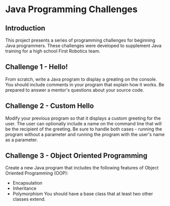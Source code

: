 # Java Programming Challenges

## Introduction
This project presents a series of programming challenges for beginning Java programmers.
These challenges were developed to supplement Java training for a high school First Robotics team.

## Challenge 1 - Hello!
From scratch, write a Java program to display a greating on the console. You should include comments in your program that explain how it works. Be prepared to answer a mentor's questions about your source code.

## Challenge 2 - Custom Hello
Modify your previous program so that it displays a custom greeting for the user. The user can optionally include a name on the command line that will be the recipient of the greeting. Be sure to handle both cases - running the program without a parameter and running the program with the user's name as a parameter.

## Challenge 3 - Object Oriented Programming
Create a new Java program that includes the following features of Object Oriented Programming (OOP):
* Encapsulation
* Inheritance
* Polymorphism
You should have a base class that at least two other classes extend.
